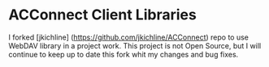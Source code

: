 ACConnect Client Libraries
=========================

I forked [jkichline] (https://github.com/jkichline/ACConnect) repo to use WebDAV library in a project work.
This project is not Open Source, but I will continue to keep up to date this fork whit my changes and bug fixes. 
